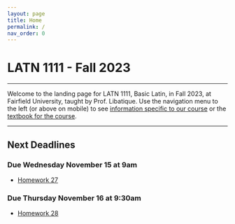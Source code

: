 ```yaml
---
layout: page
title: Home
permalink: /
nav_order: 0
---
```


# LATN 1111 - Fall 2023

***

Welcome to the landing page for LATN 1111, Basic Latin, in Fall 2023, at Fairfield University, taught by Prof. Libatique. Use the navigation menu to the left (or above on mobile) to see [information specific to our course](/course_info) or the [textbook for the course](/textbook).

***

## Next Deadlines

### Due Wednesday November 15 at 9am
* [Homework 27](../homework/homework#homework-27-due-w-1115)

### Due Thursday November 16 at 9:30am
* [Homework 28](../homework/homework#homework-18-due-r-1116)